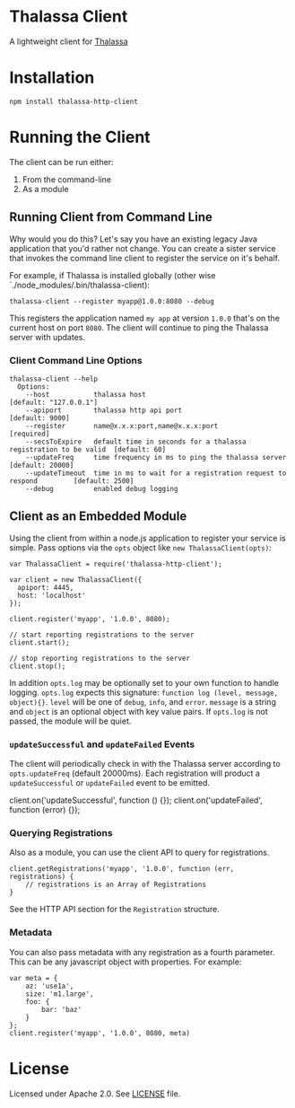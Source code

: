 Thalassa Client
====================

A lightweight client for [Thalassa](https://github.com/PearsonEducation/thalassa)

# Installation

    npm install thalassa-http-client

# Running the Client

The client can be run either:

1. From the command-line
2. As a module

## Running Client from Command Line

Why would you do this? Let's say you have an existing legacy Java application that you'd rather not change. You can create a sister service that invokes the command line client to register the service on it's behalf.

For example, if Thalassa is installed globally (other wise `./node_modules/.bin/thalassa-client):

    thalassa-client --register myapp@1.0.0:8080 --debug

This registers the application named `my app` at version `1.0.0` that's on the current host on port `8080`. The client will continue to ping the Thalassa server with updates.

### Client Command Line Options

    thalassa-client --help
      Options:
        --host           thalassa host                                                    [default: "127.0.0.1"]
        --apiport        thalassa http api port                                           [default: 9000]
        --register       name@x.x.x:port,name@x.x.x:port                                  [required]
        --secsToExpire   default time in seconds for a thalassa registration to be valid  [default: 60]
        --updateFreq     time frequency in ms to ping the thalassa server                 [default: 20000]
        --updateTimeout  time in ms to wait for a registration request to respond         [default: 2500]
        --debug          enabled debug logging

## Client as an Embedded Module

Using the client from within a node.js application to register your service is simple. Pass options via the `opts` object like `new ThalassaClient(opts)`:

    var ThalassaClient = require('thalassa-http-client');

    var client = new ThalassaClient({
      apiport: 4445,
      host: 'localhost'
    });

    client.register('myapp', '1.0.0', 8080);

    // start reporting registrations to the server
    client.start();

    // stop reporting registrations to the server
    client.stop();

In addition `opts.log` may be optionally set to your own function to handle logging. `opts.log` expects this signature: `function log (level, message, object){}`. `level` will be one of `debug`, `info`, and `error`. `message` is a string and `object` is an optional object with key value pairs. If `opts.log` is not passed, the module will be quiet.

### `updateSuccessful` and `updateFailed` Events

The client will periodically check in with the Thalassa server according to `opts.updateFreq` (default 20000ms). Each registration will product a `updateSuccessful` or `updateFailed` event to be emitted.

  client.on('updateSuccessful', function () {});
  client.on('updateFailed', function (error) {});

### Querying Registrations

Also as a module, you can use the client API to query for registrations.

    client.getRegistrations('myapp', '1.0.0', function (err, registrations) {
        // registrations is an Array of Registrations
    }
See the HTTP API section for the `Registration` structure.

### Metadata

You can also pass metadata with any registration as a fourth parameter. This can be any javascript object with properties. For example:

    var meta = {
        az: 'use1a',
        size: 'm1.large',
        foo: {
            bar: 'baz'
        }
    };
    client.register('myapp', '1.0.0', 8080, meta)

# License

Licensed under Apache 2.0. See [LICENSE](https://github.com/PearsonEducation/thalassa-http-clien/blob/master/LICENSE) file.
